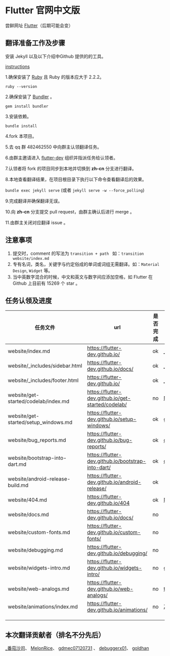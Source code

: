 # Flutter 官网中文版

尝鲜网址 [Flutter](http://doc.flutter-dev.cn)（后期可能会变）



## 翻译准备工作及步骤

安装 Jekyll 以及以下介绍中Github 提供的的工具。

[instructions](https://help.github.com/articles/using-jekyll-with-pages/)


1.确保安装了 [Ruby](https://www.ruby-lang.org/en/documentation/installation/) 且 Ruby 的版本应大于 2.2.2。

`ruby --version`

2.确保安装了 [Bundler](http://bundler.io/) 。

`gem install bundler`

3.安装依赖。

`bundle install`

4.fork 本项目。

5.去 qq 群 482462550 中向群主认领翻译任务。

6.由群主邀请进入 [flutter-dev](https://github.com/flutter-dev) 组织并指派任务给认领者。

7.认领者将 fork 的项目同步到本地并切换到 **zh-cn** 分支进行翻译。

8.本地查看翻译结果，在项目根目录下执行以下命令查看翻译后的效果。

`bundle exec jekyll serve` (或者 `jekyll serve -w --force_polling`)

9.完成翻译并确保翻译无误。

10.向 **zh-cn** 分支提交 pull request，由群主确认后进行 merge 。

11.由群主关闭对应翻译 issue 。

## 注意事项
1. 提交时，comment 的写法为 `transition + path ` 如：`transition website/index.md`
2. 专有名词，类名，关键字与约定俗成的单词或词组无需翻译。如：`Material Design`, `Widget` 等。
3. 当中英数字混合的时候，中文和英文与数字间应添加空格，如 Flutter 在 Github 上目前有 15269 个 star 。


## 任务认领及进度
| 任务文件 | url | 是否完成 | 译者 |
| ---------- | --- | ----------- | ----- |
| website/index.md |https://flutter-dev.github.io/  | ok | [_番茄沙司](https://github.com/ZhangQinglian) | 
| website/_includes/sidebar.html | https://flutter-dev.github.io/docs/ | ok | [_番茄沙司](https://github.com/ZhangQinglian) | 
| website/_includes/footer.html |https://flutter-dev.github.io/ |  ok | [\_番茄沙司](https://github.com/ZhangQinglian) | 
| website/get-started/codelab/index.md | https://flutter-dev.github.io/get-started/codelab/  | no | [MelonRice](https://github.com/MelonRice) | 
| website/get-started/setup_windows.md |  https://flutter-dev.github.io/setup-windows/  |  ok  |  [gdmec07120731](https://github.com/gdmec07120731)  |
| website/bug_reports.md |https://flutter-dev.github.io/bug-reports/ | ok | [debuggerx01](https://github.com/debuggerx01)|
| website/bootstrap-into-dart.md  |  https://flutter-dev.github.io/bootstrap-into-dart/ | ok | [debuggerx01](https://github.com/debuggerx01) |
| website/android-release-build.md|  https://flutter-dev.github.io/android-release/ | ok   |     |   
| website/404.md  | https://flutter-dev.github.io/404 | ok  |   [MuffinYu](https://github.com/MuffinYu)  |   
| website/docs.md | https://flutter-dev.github.io/docs/ |  no  |     |   
| website/custom-fonts.md  |  https://flutter-dev.github.io/custom-fonts/  |  no |     |   
| website/debugging.md  | https://flutter-dev.github.io/debugging/   |  no |     |   
| website/widgets-intro.md   |  https://flutter-dev.github.io/widgets-intro/  | no  |  [goldhan](https://github.com/goldhan)   |   
| website/web-analogs.md   | 	https://flutter-dev.github.io/web-analogs/   | no  |  [tain335](https://github.com/tain335)   |   
| website/animations/index.md   |  https://flutter-dev.github.io/animations/  |  no  |  [Zhevol](https://github.com/Zhevol)   |   
|    |    |   |     |   
|    |    |   |     |   
|    |    |   |     |   


## 本次翻译贡献者（排名不分先后）
[_番茄沙司](https://github.com/ZhangQinglian)、
[MelonRice](https://github.com/MelonRice)、
[gdmec07120731](https://github.com/gdmec07120731) 、
[debuggerx01](https://github.com/debuggerx01)、
[goldhan](https://github.com/goldhan)